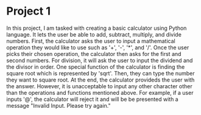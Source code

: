 # Project 1

In this project, I am tasked with creating a basic calculator using Python language. It lets the user be able to add, subtract, multiply, and divide numbers. First, the calculator asks the user to input a mathematical operation they would like to use such as '+', '-', '*', and '/'. Once the user picks their chosen operation, the calculator then asks for the first and second numbers. For division, it will ask the user to input the dividend and the divisor in order. One special function of the calculator is finding the square root which is represented by 'sqrt'. Then, they can type the number they want to square root. At the end, the calculator provideds the user with the answer. However, it is unacceptable to input any other character other than the operations and functions mentioned above. For example, if a user inputs '@', the calculator will reject it and will be be presented with a message "Invalid Input. Please try again."
